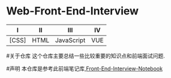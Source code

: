 # Web-Front-End-Interview

| Ⅰ | Ⅱ | Ⅲ | Ⅳ |
| :----:| :----: | :----: | :----: |
| [CSS] | HTML | JavaScript | VUE |




#关于仓库
这个仓库主要总结一些比较重要的知识点和前端面试问题.

#声明
本仓库是参考此前端笔记库,[Front-End-Interview-Notebook](https://github.com/CavsZhouyou/Front-End-Interview-Notebook)
